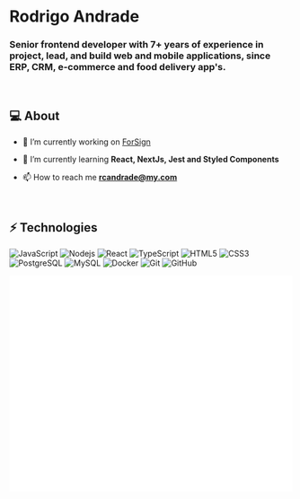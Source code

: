 <h1>Rodrigo Andrade</h1>
<h3>Senior frontend developer with 7+ years of experience in project, lead, and build web and mobile applications, since ERP, CRM, e-commerce and food delivery app's.</h3>

<br>

## :computer:  About

- 🔭 I’m currently working on [ForSign](https://www.forsign.digital/)

- 🌱 I’m currently learning **React, NextJs, Jest and Styled Components**

- 📫 How to reach me **rcandrade@my.com**

<br>

## ⚡ Technologies

![JavaScript](https://img.shields.io/badge/-JavaScript-black?style=flat-square&logo=javascript)
![Nodejs](https://img.shields.io/badge/-Nodejs-black?style=flat-square&logo=Node.js)
![React](https://img.shields.io/badge/-React-black?style=flat-square&logo=react)
![TypeScript](https://img.shields.io/badge/-TypeScript-black?style=flat-square&logo=typescript)
![HTML5](https://img.shields.io/badge/-HTML5-black?style=flat-square&logo=html5&logoColor=e34c26)
![CSS3](https://img.shields.io/badge/-CSS3-black?style=flat-square&logo=css3&logoColor=264de4)
![PostgreSQL](https://img.shields.io/badge/-PostgreSQL-black?style=flat-square&logo=postgresql)
![MySQL](https://img.shields.io/badge/-MySQL-black?style=flat-square&logo=mysql)
![Docker](https://img.shields.io/badge/-Docker-black?style=flat-square&logo=docker)
![Git](https://img.shields.io/badge/-Git-black?style=flat-square&logo=git)
![GitHub](https://img.shields.io/badge/-GitHub-black?style=flat-square&logo=github)


<!-- https://metrics.lecoq.io/ -->
![metrics](./github-metrics.svg?v=1)
